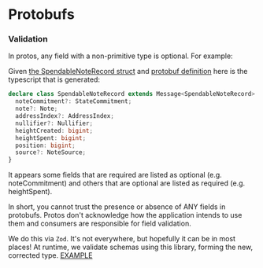 # Protobufs

### Validation

In protos, any field with a non-primitive type is optional. For example:

Given [the SpendableNoteRecord struct](https://github.com/penumbra-zone/penumbra/blob/39864c64fb7478ce255dd3e5a829c178933d06fb/crates/view/src/note_record.rs#L13-L24) and [protobuf definition](https://buf.build/penumbra-zone/penumbra/docs/main:penumbra.view.v1alpha1#penumbra.view.v1alpha1.SpendableNoteRecord) here is the typescript that is generated:

```typescript
declare class SpendableNoteRecord extends Message<SpendableNoteRecord> {
  noteCommitment?: StateCommitment;
  note?: Note;
  addressIndex?: AddressIndex;
  nullifier?: Nullifier;
  heightCreated: bigint;
  heightSpent: bigint;
  position: bigint;
  source?: NoteSource;
}
```

It appears some fields that are required are listed as optional (e.g. noteCommitment) and others that are optional are listed as required (e.g. heightSpent).

In short, you cannot trust the presence or absence of ANY fields in protobufs. Protos don't acknowledge how the application intends to use them and consumers are responsible for field validation.

We do this via `Zod`. It's not everywhere, but hopefully it can be in most places! At runtime, we validate schemas using this library, forming the new, corrected type. [EXAMPLE](../packages/wasm/src/keys.ts)
